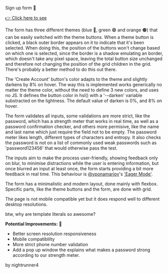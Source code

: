 Sign up form 📃

<a href='https://nightrunner4.github.io/Sign-up-Form'>👉 Click here to see</a>

The form has three different themes (blue 🔵, green 🟢 and orange 🟠) that can be easily switched with the theme buttons. When a theme button is clicked, a black outer border appears on it to indicate that it's been selected. When doing this, the position of the buttons won't change based on which one is selected, since the border is a shadow emulating an border, which doesn't take any pixel space, leaving the total button size unchanged and therefore not changing the position of the grid children in the grid. There's probably a better method to do this out there.

The 'Create Account' button's color adapts to the theme and slightly darkens by 8% on hover. The way this is implemented works generically no matter the theme color, without the need to define 3 new colors, and uses no JS. It defines the button color in hsl() with a '--darken' variable substracted on the lightness. The default value of darken is 0%, and 8% on hover.

The form validates all inputs, some validations are more strict, like the password, which has a strength meter that works in real time, as well as a password confirmation checker, and others more permisive, like the name and last name which just require the field not to be empty. The password meter likes length, different types of characters and entropy. It also checks the password is not on a list of commonly used weak passwords such as 'password123456' that would otherwise pass the test.

The inputs aim to make the process user-friendly, showing feedback only on blur, to minimise distractions while the user is entering information, but once blurred an input at least once, the form starts providing a bit more feedback in real time. This behaviour is <a href="https://twitter.com/vponamariov">@vponamariov</a>'s <a href="https://twitter.com/vponamariov/status/1380182211576664067">'Eager Mode'</a>.

The form has a minimalistic and modern layout, done mainly with flexbox. Specific parts, like the theme buttons and the form, are done with grid. 

The page is not mobile compatible yet but it does respond well to different desktop resolutions.

btw, why are template literals so awesome? 

<b>Potential Improvements:</b> 💪

- Better screen resolution responsiveness
- Mobile compatiblilty
- More strict phone number validation
- Add a pop up window the explains what makes a password strong according to our strength meter.

by nightrunner4